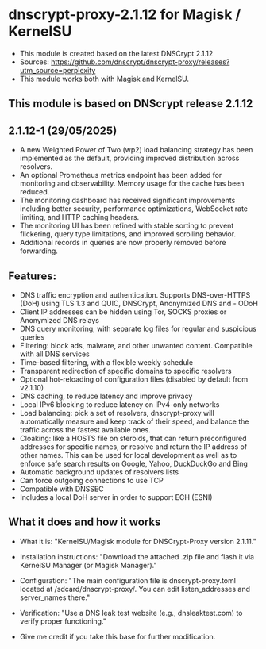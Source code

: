 # dnscrypt-proxy-2.1.12 for Magisk / KernelSU
- This module is created based on the latest DNSCrypt 2.1.12 
- Sources: https://github.com/dnscrypt/dnscrypt-proxy/releases?utm_source=perplexity
- This module works both with Magisk and KernelSU.

## This module is based on DNScrypt release 2.1.12

## 2.1.12-1 (29/05/2025)
 - A new Weighted Power of Two (wp2) load balancing strategy has been implemented as the default, providing improved distribution across resolvers.
 - An optional Prometheus metrics endpoint has been added for monitoring and observability.
Memory usage for the cache has been reduced.
 - The monitoring dashboard has received significant improvements including better security, performance optimizations, WebSocket rate limiting, and HTTP caching headers.
 - The monitoring UI has been refined with stable sorting to prevent flickering, query type limitations, and improved scrolling behavior.
 - Additional records in queries are now properly removed before forwarding.  

## Features:
- DNS traffic encryption and authentication. Supports DNS-over-HTTPS (DoH) using TLS 1.3 and QUIC, DNSCrypt, Anonymized DNS and - ODoH
- Client IP addresses can be hidden using Tor, SOCKS proxies or Anonymized DNS relays
- DNS query monitoring, with separate log files for regular and suspicious queries
- Filtering: block ads, malware, and other unwanted content. Compatible with all DNS services
- Time-based filtering, with a flexible weekly schedule
- Transparent redirection of specific domains to specific resolvers
- Optional hot-reloading of configuration files (disabled by default from v2.1.10)
- DNS caching, to reduce latency and improve privacy
- Local IPv6 blocking to reduce latency on IPv4-only networks
- Load balancing: pick a set of resolvers, dnscrypt-proxy will automatically measure and keep track of their speed, and balance the traffic across the fastest available ones.
- Cloaking: like a HOSTS file on steroids, that can return preconfigured addresses for specific names, or resolve and return the IP address of other names. This can be used for local development as well as to enforce safe search results on Google, Yahoo, DuckDuckGo and Bing
- Automatic background updates of resolvers lists
- Can force outgoing connections to use TCP
- Compatible with DNSSEC
- Includes a local DoH server in order to support ECH (ESNI)

## What it does and how it works
- What it is: "KernelSU/Magisk module for DNSCrypt-Proxy version 2.1.11."

- Installation instructions: "Download the attached .zip file and flash it via KernelSU Manager (or Magisk Manager)."

- Configuration: "The main configuration file is dnscrypt-proxy.toml located at /sdcard/dnscrypt-proxy/. You can edit listen_addresses and server_names there."

- Verification: "Use a DNS leak test website (e.g., dnsleaktest.com) to verify proper functioning."

- Give me credit if you take this base for further modification.
